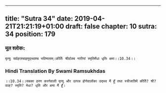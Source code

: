 
---
title: "Sutra 34"
date: 2019-04-21T21:21:19+01:00
draft: false
chapter: 10
sutra: 34
position: 179
---
### मूल श्लोकः:
```
मृत्युः सर्वहरश्चाहमुद्भवश्च भविष्यताम्।कीर्तिः श्रीर्वाक्च नारीणां स्मृतिर्मेधा धृतिः क्षमा।।10.34।।

```

### Hindi Translation By Swami Ramsukhdas
```
।।10.34।।सबका हरण करनेवाली मृत्यु और उत्पन्न होनेवालोंका उद्भव मैं हूँ तथा स्त्रीजातिमें कीर्ति? श्री? वाक्? स्मृति? मेधा? धृति और क्षमा मैं हूँ।

```

